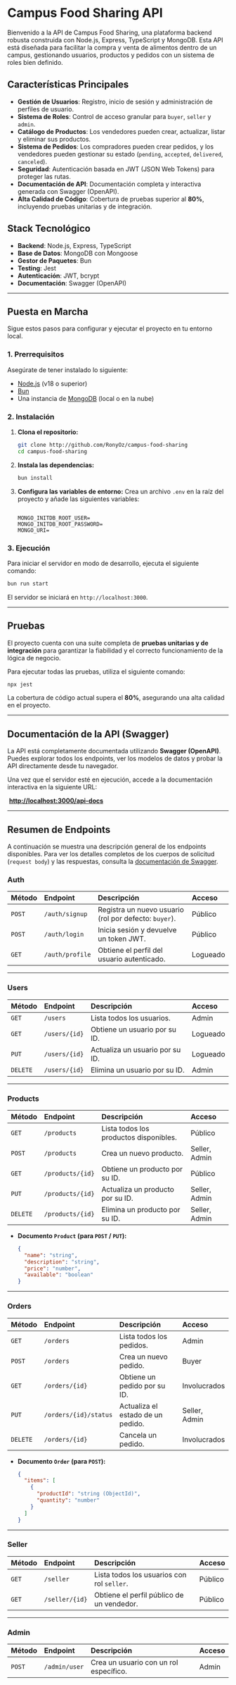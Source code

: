 # Campus Food Sharing API

Bienvenido a la API de Campus Food Sharing, una plataforma backend robusta construida con Node.js, Express, TypeScript y MongoDB. Esta API está diseñada para facilitar la compra y venta de alimentos dentro de un campus, gestionando usuarios, productos y pedidos con un sistema de roles bien definido.

## Características Principales

  * **Gestión de Usuarios**: Registro, inicio de sesión y administración de perfiles de usuario.
  * **Sistema de Roles**: Control de acceso granular para `buyer`, `seller` y `admin`.
  * **Catálogo de Productos**: Los vendedores pueden crear, actualizar, listar y eliminar sus productos.
  * **Sistema de Pedidos**: Los compradores pueden crear pedidos, y los vendedores pueden gestionar su estado (`pending`, `accepted`, `delivered`, `canceled`).
  * **Seguridad**: Autenticación basada en JWT (JSON Web Tokens) para proteger las rutas.
  * **Documentación de API**: Documentación completa y interactiva generada con Swagger (OpenAPI).
  * **Alta Calidad de Código**: Cobertura de pruebas superior al **80%**, incluyendo pruebas unitarias y de integración.

##  Stack Tecnológico

  * **Backend**: Node.js, Express, TypeScript
  * **Base de Datos**: MongoDB con Mongoose
  * **Gestor de Paquetes**: Bun
  * **Testing**: Jest
  * **Autenticación**: JWT, bcrypt
  * **Documentación**: Swagger (OpenAPI)

-----

## Puesta en Marcha

Sigue estos pasos para configurar y ejecutar el proyecto en tu entorno local.

### **1. Prerrequisitos**

Asegúrate de tener instalado lo siguiente:

  * [Node.js](https://nodejs.org/) (v18 o superior)
  * [Bun](https://bun.sh/)
  * Una instancia de [MongoDB](https://www.mongodb.com/) (local o en la nube)

### **2. Instalación**

1.  **Clona el repositorio:**

    ```bash
    git clone http://github.com/RonyOz/campus-food-sharing
    cd campus-food-sharing
    ```

2.  **Instala las dependencias:**

    ```bash
    bun install
    ```

3.  **Configura las variables de entorno:**
    Crea un archivo `.env` en la raíz del proyecto y añade las siguientes variables:

    ```env

    MONGO_INITDB_ROOT_USER=
    MONGO_INITDB_ROOT_PASSWORD=
    MONGO_URI=

    ```

### **3. Ejecución**

Para iniciar el servidor en modo de desarrollo, ejecuta el siguiente comando:

```bash
bun run start
```

El servidor se iniciará en `http://localhost:3000`.

-----

##  Pruebas

El proyecto cuenta con una suite completa de **pruebas unitarias y de integración** para garantizar la fiabilidad y el correcto funcionamiento de la lógica de negocio.

Para ejecutar todas las pruebas, utiliza el siguiente comando:

```bash
npx jest
```

La cobertura de código actual supera el **80%**, asegurando una alta calidad en el proyecto.

-----

##  Documentación de la API (Swagger)

La API está completamente documentada utilizando **Swagger (OpenAPI)**. Puedes explorar todos los endpoints, ver los modelos de datos y probar la API directamente desde tu navegador.

Una vez que el servidor esté en ejecución, accede a la documentación interactiva en la siguiente URL:

️ **[http://localhost:3000/api-docs](http://localhost:3000/api-docs)**

-----

##  Resumen de Endpoints

A continuación se muestra una descripción general de los endpoints disponibles. Para ver los detalles completos de los cuerpos de solicitud (`request body`) y las respuestas, consulta la [documentación de Swagger](http://localhost:3000/api-docs).

### Auth

| Método | Endpoint         | Descripción                                  | Acceso  |
| :----- | :--------------- | :------------------------------------------- | :------ |
| `POST` | `/auth/signup`   | Registra un nuevo usuario (rol por defecto: `buyer`). | Público |
| `POST` | `/auth/login`    | Inicia sesión y devuelve un token JWT.       | Público |
| `GET`  | `/auth/profile`  | Obtiene el perfil del usuario autenticado.   | Logueado|

-----

### Users

| Método | Endpoint         | Descripción                           | Acceso  |
| :----- | :--------------- | :------------------------------------ | :------ |
| `GET`  | `/users`         | Lista todos los usuarios.             | Admin   |
| `GET`  | `/users/{id}`    | Obtiene un usuario por su ID.         | Logueado|
| `PUT`  | `/users/{id}`    | Actualiza un usuario por su ID.       | Logueado|
| `DELETE`| `/users/{id}`    | Elimina un usuario por su ID.         | Admin   |

-----

### Products

| Método | Endpoint         | Descripción                                    | Acceso        |
| :----- | :--------------- | :--------------------------------------------- | :------------ |
| `GET`  | `/products`      | Lista todos los productos disponibles.         | Público       |
| `POST` | `/products`      | Crea un nuevo producto.                        | Seller, Admin |
| `GET`  | `/products/{id}` | Obtiene un producto por su ID.                 | Público       |
| `PUT`  | `/products/{id}` | Actualiza un producto por su ID.               | Seller, Admin |
| `DELETE`| `/products/{id}` | Elimina un producto por su ID.                 | Seller, Admin |

  * **Documento `Product` (para `POST` / `PUT`):**
    ```json
    {
      "name": "string",
      "description": "string",
      "price": "number",
      "available": "boolean"
    }
    ```

-----

### Orders

| Método | Endpoint             | Descripción                                   | Acceso        |
| :----- | :------------------- | :-------------------------------------------- | :------------ |
| `GET`  | `/orders`            | Lista todos los pedidos.                      | Admin         |
| `POST` | `/orders`            | Crea un nuevo pedido.                         | Buyer         |
| `GET`  | `/orders/{id}`       | Obtiene un pedido por su ID.                  | Involucrados  |
| `PUT`  | `/orders/{id}/status`| Actualiza el estado de un pedido.             | Seller, Admin |
| `DELETE`| `/orders/{id}`       | Cancela un pedido.                            | Involucrados  |

  * **Documento `Order` (para `POST`):**
    ```json
    {
      "items": [
        {
          "productId": "string (ObjectId)",
          "quantity": "number"
        }
      ]
    }
    ```

-----

### Seller

| Método | Endpoint         | Descripción                                    | Acceso  |
| :----- | :--------------- | :--------------------------------------------- | :------ |
| `GET`  | `/seller`        | Lista todos los usuarios con rol `seller`.     | Público |
| `GET`  | `/seller/{id}`   | Obtiene el perfil público de un vendedor.      | Público |

-----

### Admin

| Método | Endpoint         | Descripción                           | Acceso  |
| :----- | :--------------- | :------------------------------------ | :------ |
| `POST` | `/admin/user`    | Crea un usuario con un rol específico.| Admin   |
